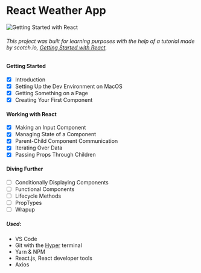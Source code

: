 # React Weather App

![Getting Started with React](https://scotch-res.cloudinary.com/image/upload/dpr_1,w_1000,q_auto:good,f_auto/media/1/QYfj3qQSSLywYDvBVrQu_getting-started-with-react.png.jpg)

###### This project was built for learning purposes with the help of a tutorial made by scotch.io, [Getting Started with React](https://scotch.io/courses/getting-started-with-react/).


#### Getting Started
- [x] Introduction
- [x] Setting Up the Dev Environment on MacOS
- [x] Getting Something on a Page
- [x] Creating Your First Component
#### Working with React
- [x] Making an Input Component
- [x] Managing State of a Component
- [x] Parent-Child Component Communication
- [x] Iterating Over Data
- [x] Passing Props Through Children
#### Diving Further
- [ ] Conditionally Displaying Components
- [ ] Functional Components
- [ ] Lifecycle Methods
- [ ] PropTypes
- [ ] Wrapup

##### Used:
* VS Code
* Git with the [Hyper](https://hyper.is/) terminal
* Yarn & NPM
* React.js, React developer tools
* Axios

